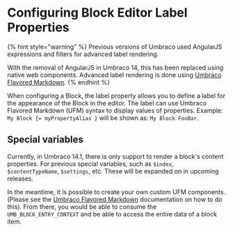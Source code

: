 # Configuring Block Editor Label Properties

{% hint style="warning" %}
Previous versions of Umbraco used AngularJS expressions and filters for advanced label rendering.

With the removal of AngularJS in Umbraco 14, this has been replaced using native web components. Advanced label rendering is done using [Umbraco Flavored Markdown](../../../../../reference/umbraco-flavored-markdown.md).
{% endhint %}

When configuring a Block, the label property allows you to define a label for the appearance of the Block in the editor. The label can use Umbraco Flavored Markdown (UFM) syntax to display values of properties. Example: `My Block {= myPropertyAlias }` will be shown as: `My Block FooBar`.

## Special variables

Currently, in Umbraco 14.1, there is only support to render a block's content properties. For previous special variables, such as `$index`, `$contentTypeName`, `$settings`, etc. These will be expanded on in upcoming releases.

In the meantime, it is possible to create your own custom UFM components. (Please see the [Umbraco Flavored Markdown](../../../../../reference/umbraco-flavored-markdown.md) documentation on how to do this). From there, you would be able to consume the `UMB_BLOCK_ENTRY_CONTEXT` and be able to access the entire data of a block item.
